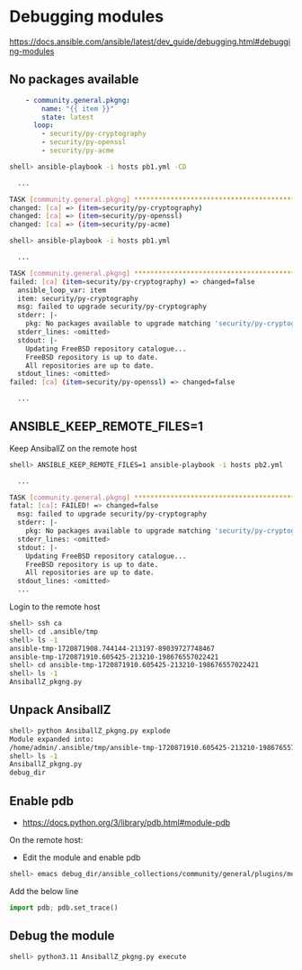 Debugging modules
=================
https://docs.ansible.com/ansible/latest/dev_guide/debugging.html#debugging-modules

No packages available
---------------------

```yaml
    - community.general.pkgng:
        name: "{{ item }}"
        state: latest
      loop:
        - security/py-cryptography
        - security/py-openssl
        - security/py-acme
```

```bash
shell> ansible-playbook -i hosts pb1.yml -CD

  ...

TASK [community.general.pkgng] ***********************************************************************************
changed: [ca] => (item=security/py-cryptography)
changed: [ca] => (item=security/py-openssl)
changed: [ca] => (item=security/py-acme)

```

```bash
shell> ansible-playbook -i hosts pb1.yml

  ...

TASK [community.general.pkgng] ***********************************************************************************
failed: [ca] (item=security/py-cryptography) => changed=false 
  ansible_loop_var: item
  item: security/py-cryptography
  msg: failed to upgrade security/py-cryptography
  stderr: |-
    pkg: No packages available to upgrade matching 'security/py-cryptography' have been found in the repositories
  stderr_lines: <omitted>
  stdout: |-
    Updating FreeBSD repository catalogue...
    FreeBSD repository is up to date.
    All repositories are up to date.
  stdout_lines: <omitted>
failed: [ca] (item=security/py-openssl) => changed=false

  ...
```

ANSIBLE_KEEP_REMOTE_FILES=1
---------------------------

Keep AnsiballZ on the remote host

```bash
shell> ANSIBLE_KEEP_REMOTE_FILES=1 ansible-playbook -i hosts pb2.yml

  ...

TASK [community.general.pkgng] ***********************************************************************************
fatal: [ca]: FAILED! => changed=false 
  msg: failed to upgrade security/py-cryptography
  stderr: |-
    pkg: No packages available to upgrade matching 'security/py-cryptography' have been found in the repositories
  stderr_lines: <omitted>
  stdout: |-
    Updating FreeBSD repository catalogue...
    FreeBSD repository is up to date.
    All repositories are up to date.
  stdout_lines: <omitted>
  ...
```

Login to the remote host

```bash
shell> ssh ca
shell> cd .ansible/tmp
shell> ls -1
ansible-tmp-1720871908.744144-213197-89039727748467
ansible-tmp-1720871910.605425-213210-198676557022421
shell> cd ansible-tmp-1720871910.605425-213210-198676557022421
shell> ls -1
AnsiballZ_pkgng.py
```

Unpack AnsiballZ
----------------

```bash
shell> python AnsiballZ_pkgng.py explode
Module expanded into:
/home/admin/.ansible/tmp/ansible-tmp-1720871910.605425-213210-198676557022421/debug_dir
shell> ls -1
AnsiballZ_pkgng.py
debug_dir
```

Enable pdb
----------

* https://docs.python.org/3/library/pdb.html#module-pdb

On the remote host:

* Edit the module and enable pdb

```bash
shell> emacs debug_dir/ansible_collections/community/general/plugins/modules/pkgng.py
```

Add the below line

```python
import pdb; pdb.set_trace()
```

Debug the module
----------------

```bash
shell> python3.11 AnsiballZ_pkgng.py execute
```
